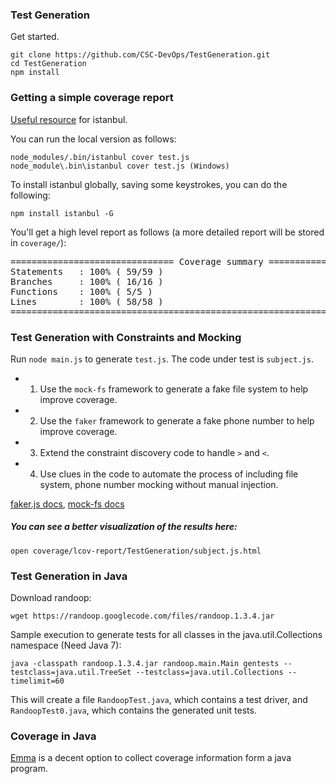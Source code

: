 ### Test Generation

Get started.

    git clone https://github.com/CSC-DevOps/TestGeneration.git
    cd TestGeneration
    npm install

### Getting a simple coverage report

[Useful resource](http://ariya.ofilabs.com/2012/12/javascript-code-coverage-with-istanbul.html) for istanbul.

You can run the local version as follows:

    node_modules/.bin/istanbul cover test.js
    node_module\.bin\istanbul cover test.js (Windows)

To install istanbul globally, saving some keystrokes, you can do the following:

    npm install istanbul -G

You'll get a high level report as follows (a more detailed report will be stored in `coverage/`):
<pre>
=============================== Coverage summary ===============================
Statements   : 100% ( 59/59 )
Branches     : 100% ( 16/16 )
Functions    : 100% ( 5/5 )
Lines        : 100% ( 58/58 )
================================================================================
</pre>


### Test Generation with Constraints and Mocking

Run `node main.js` to generate `test.js`.  The code under test is `subject.js`.

* 1) Use the `mock-fs` framework to generate a fake file system to help improve coverage.
* 2) Use the `faker` framework to generate a fake phone number to help improve coverage.
* 3) Extend the constraint discovery code to handle `>` and `<`.
* 4) Use clues in the code to automate the process of including file system, phone number mocking without manual injection.

[faker.js docs](https://github.com/Marak/faker.js), [mock-fs docs](https://www.npmjs.com/package/mock-fs)

##### You can see a better visualization of the results here:
    
    open coverage/lcov-report/TestGeneration/subject.js.html

### Test Generation in Java

Download randoop:

    wget https://randoop.googlecode.com/files/randoop.1.3.4.jar

Sample execution to generate tests for all classes in the java.util.Collections namespace (Need Java 7):

    java -classpath randoop.1.3.4.jar randoop.main.Main gentests --testclass=java.util.TreeSet --testclass=java.util.Collections --timelimit=60

This will create a file `RandoopTest.java`, which contains a test driver, and `RandoopTest0.java`, which contains the generated unit tests.

### Coverage in Java

[Emma](http://emma.sourceforge.net/intro.html) is a decent option to collect coverage information form a java program.

